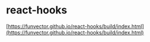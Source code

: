 # react-hooks
[https://funvector.github.io/react-hooks/build/index.html](https://funvector.github.io/react-hooks/build/index.html)
